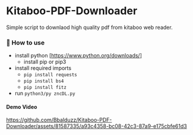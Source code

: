# Kitaboo-PDF-Downloader
Simple script to downlaod high quality pdf from kitaboo web reader. 
### 📝 How to use
- install python [https://www.python.org/downloads/]
   - install pip or pip3
- install required imports
   - `pip install requests`
   - `pip install bs4`
   - `pip install fitz`
- run `python3/py zncDL.py`

#### Demo Video

https://github.com/Bbalduzz/Kitaboo-PDF-Downloader/assets/81587335/a93c4358-bc08-42c3-87a9-e175cbfe61d3

